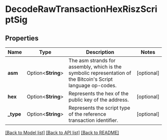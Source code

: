 # DecodeRawTransactionHexRiszScriptSig

## Properties

Name | Type | Description | Notes
------------ | ------------- | ------------- | -------------
**asm** | Option<**String**> | The asm strands for assembly, which is the symbolic representation of the Bitcoin's Script language op-codes. | [optional]
**hex** | Option<**String**> | Represents the hex of the public key of the address. | [optional]
**_type** | Option<**String**> | Represents the script type of the reference transaction identifier. | [optional]

[[Back to Model list]](../README.md#documentation-for-models) [[Back to API list]](../README.md#documentation-for-api-endpoints) [[Back to README]](../README.md)


